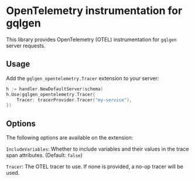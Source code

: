# OpenTelemetry instrumentation for gqlgen

This library provides OpenTelemetry (OTEL) instrumentation for `gqlgen` server requests.

## Usage
Add the `gqlgen_opentelemetry.Tracer` extension to your server:
```go
h := handler.NewDefaultServer(schema)
h.Use(gqlgen_opentelemetry.Tracer{
    Tracer: tracerProvider.Tracer("my-service"),
})
```

## Options
The following options are available on the extension:

`IncludeVariables`: Whether to include variables and their values in the trace span attributes. (Default: `false`)

`Tracer`: The OTEL tracer to use. If none is provided, a no-op tracer will be used.
